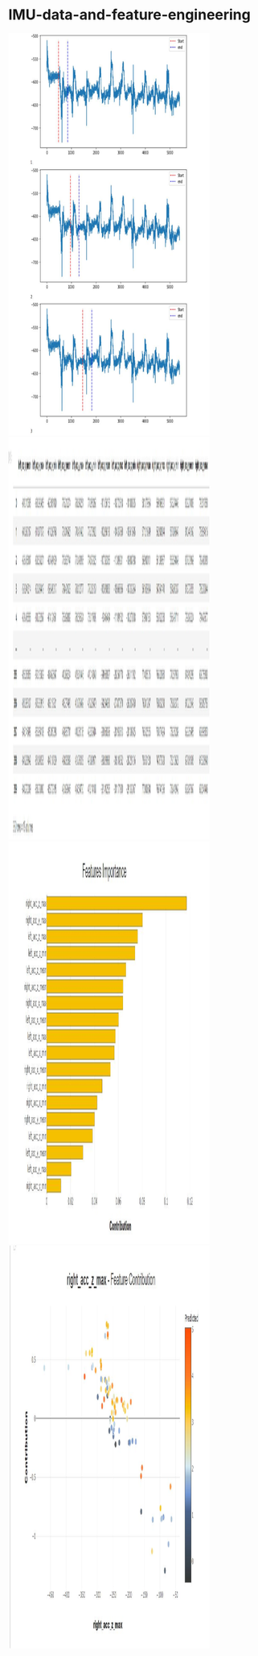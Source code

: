 # IMU-data-and-feature-engineering

<img width="400" height="800" src="https://github.com/MachineLs/IMU-data-and-feature-engineering/blob/main/img/1.jpg"/>
<img width="400" height="800" src="https://github.com/MachineLs/IMU-data-and-feature-engineering/blob/main/img/4.jpg"/>
<img width="400" height="800" src="https://github.com/MachineLs/IMU-data-and-feature-engineering/blob/main/img/2.jpg"/>
<img width="400" height="800" src="https://github.com/MachineLs/IMU-data-and-feature-engineering/blob/main/img/3.jpg"/>
